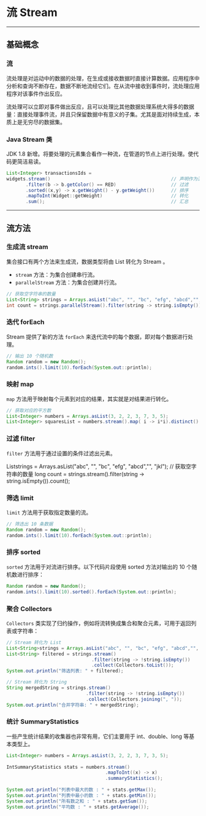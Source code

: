 # 流 Stream

---

## 基础概念

### 流

流处理是对运动中的数据的处理，在生成或接收数据时直接计算数据。应用程序中分析和查询不断存在，数据不断地流经它们。在从流中接收到事件时，流处理应用程序对该事件作出反应。

流处理可以立即对事件做出反应，且可以处理比其他数据处理系统大得多的数据量：直接处理事件流，并且只保留数据中有意义的子集。尤其是面对持续生成，本质上是无穷尽的数据集。

### Java Stream 类

JDK 1.8 新增。将要处理的元素集合看作一种流，在管道的节点上进行处理。使代码更简洁易读。

```java
List<Integer> transactionsIds = 
widgets.stream()                                            // 声明作为流处理
       .filter(b -> b.getColor() == RED)                    // 过滤
       .sorted((x,y) -> x.getWeight() - y.getWeight())      // 排序
       .mapToInt(Widget::getWeight)                         // 转化
       .sum();                                              // 汇总
```


---

## 流方法

### 生成流 stream

集合接口有两个方法来生成流，数据类型将由 List 转化为 Stream 。

- `stream` 方法：为集合创建串行流。
- `parallelStream` 方法：为集合创建并行流。

```java
// 获取空字符串的数量
List<String> strings = Arrays.asList("abc", "", "bc", "efg", "abcd","", "jkl");
int count = strings.parallelStream().filter(string -> string.isEmpty()).count();
```

### 迭代 forEach

Stream 提供了新的方法 `forEach` 来迭代流中的每个数据，即对每个数据进行处理。

```java
// 输出 10 个随机数 
Random random = new Random();
random.ints().limit(10).forEach(System.out::println);
```

### 映射 map

`map` 方法用于映射每个元素到对应的结果，其实就是对结果进行转化。

```java
// 获取对应的平方数
List<Integer> numbers = Arrays.asList(3, 2, 2, 3, 7, 3, 5);
List<Integer> squaresList = numbers.stream().map( i -> i*i).distinct().collect(Collectors.toList());
```

### 过滤 filter

`filter` 方法用于通过设置的条件过滤出元素。

List<String>strings = Arrays.asList("abc", "", "bc", "efg", "abcd","", "jkl");
// 获取空字符串的数量
long count = strings.stream().filter(string -> string.isEmpty()).count();



### 筛选 limit 

`limit` 方法用于获取指定数量的流。 

```java
// 筛选出 10 条数据
Random random = new Random();
random.ints().limit(10).forEach(System.out::println);
```

### 排序 sorted

`sorted` 方法用于对流进行排序。以下代码片段使用 sorted 方法对输出的 10 个随机数进行排序：

```java
Random random = new Random();
random.ints().limit(10).sorted().forEach(System.out::println);
```


### 聚合 Collectors

`Collectors` 类实现了归约操作，例如将流转换成集合和聚合元素，可用于返回列表或字符串：

```java
// Stream 转化为 List
List<String>strings = Arrays.asList("abc", "", "bc", "efg", "abcd","", "jkl");
List<String> filtered = strings.stream()
                               .filter(string -> !string.isEmpty())
                               .collect(Collectors.toList()); 
System.out.println("筛选列表: " + filtered);

// Stream 转化为 String
String mergedString = strings.stream()
                             .filter(string -> !string.isEmpty())
                             .collect(Collectors.joining(", "));
System.out.println("合并字符串: " + mergedString);
```


### 统计 SummaryStatistics 

一些产生统计结果的收集器也非常有用，它们主要用于 int、double、long 等基本类型上。

```java
List<Integer> numbers = Arrays.asList(3, 2, 2, 3, 7, 3, 5);
 
IntSummaryStatistics stats = numbers.stream()
                                    .mapToInt((x) -> x)
                                    .summaryStatistics();
 
System.out.println("列表中最大的数 : " + stats.getMax());
System.out.println("列表中最小的数 : " + stats.getMin());
System.out.println("所有数之和 : " + stats.getSum());
System.out.println("平均数 : " + stats.getAverage());
```